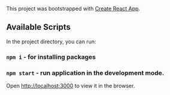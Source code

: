This project was bootstrapped with [Create React App](https://github.com/facebook/create-react-app).

## Available Scripts

In the project directory, you can run:

### `npm i` - for installing packages
### `npm start` - run application in the development mode.<br>

Open [http://localhost:3000](http://localhost:3000) to view it in the browser.
